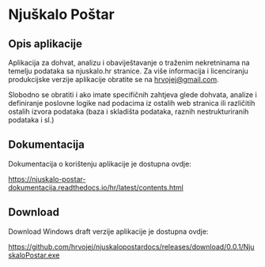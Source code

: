 # Njuškalo Poštar

## Opis aplikacije

Aplikacija za dohvat, analizu i obaviještavanje o traženim nekretninama na temelju podataka sa njuskalo.hr stranice. Za više informacija i licenciranju produkcijske verzije aplikacije obratite se na hrvojej@gmail.com.

Slobodno se obratiti i ako imate specifičnih zahtjeva glede dohvata, analize i definiranje poslovne logike nad podacima iz ostalih web stranica ili različitih ostalih izvora podataka (baza i skladišta podataka, raznih nestrukturiranih podataka i sl.)

## Dokumentacija

Dokumentacija o korištenju aplikacije je dostupna ovdje:

https://njuskalo-postar-dokumentacija.readthedocs.io/hr/latest/contents.html

## Download

Download Windows draft verzije aplikacije je dostupna ovdje:

https://github.com/hrvojej/njuskalopostardocs/releases/download/0.0.1/NjuskaloPostar.exe





